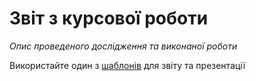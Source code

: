 # Звіт з курсової роботи

_Опис проведеного дослідження та виконаної роботи_

Використайте один з [шаблонів](https://github.com/kipiek-ksu/paper-templates.git) для звіту та презентації
